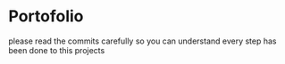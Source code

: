 # Portofolio
please read the commits carefully so you can understand every step has been done to this projects
